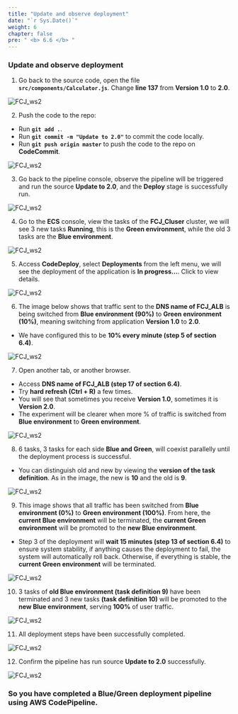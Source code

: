 ```yaml
---
title: "Update and observe deployment"
date: "`r Sys.Date()`"
weight: 6
chapter: false
pre: " <b> 6.6 </b> "
---
```


### Update and observe deployment

1. Go back to the source code, open the file **`src/components/Calculator.js`**. Change **line 137** from **Version 1.0** to **2.0**.

![FCJ_ws2](/images/6.codedeploy/33_1.png)

2. Push the code to the repo:

- Run **`git add .`**.
- Run **`git commit -m "Update to 2.0"`** to commit the code locally.
- Run **`git push origin master`** to push the code to the repo on **CodeCommit**.

![FCJ_ws2](/images/6.codedeploy/33_2.png)

3. Go back to the pipeline console, observe the pipeline will be triggered and run the source **Update to 2.0**, and the **Deploy** stage is successfully run.

![FCJ_ws2](/images/6.codedeploy/34.png)

4. Go to the **ECS** console, view the tasks of the **FCJ_Cluser** cluster, we will see 3 new tasks **Running**, this is the **Green environment**, while the old 3 tasks are the **Blue environment**.

![FCJ_ws2](/images/6.codedeploy/34_1.png)

5. Access **CodeDeploy**, select **Deployments** from the left menu, we will see the deployment of the application is **In progress...**. Click to view details.

![FCJ_ws2](/images/6.codedeploy/35.png)

6. The image below shows that traffic sent to the **DNS name of FCJ_ALB** is being switched from **Blue environment (90%)** to **Green environment (10%)**, meaning switching from application **Version 1.0** to **2.0**.

- We have configured this to be **10% every minute (step 5 of section 6.4)**.

![FCJ_ws2](/images/6.codedeploy/36.png)

7. Open another tab, or another browser.

- Access **DNS name of FCJ_ALB (step 17 of section 6.4)**.
- Try **hard refresh (Ctrl + R)** a few times.
- You will see that sometimes you receive **Version 1.0**, sometimes it is **Version 2.0**.
- The experiment will be clearer when more % of traffic is switched from **Blue environment** to **Green environment**.

![FCJ_ws2](/images/6.codedeploy/37.png)

8. 6 tasks, 3 tasks for each side **Blue and Green**, will coexist parallelly until the deployment process is successful.

- You can distinguish old and new by viewing the **version of the task definition**. As in the image, the new is **10** and the old is **9**.

![FCJ_ws2](/images/6.codedeploy/38_1.png)

9. This image shows that all traffic has been switched from **Blue environment (0%)** to **Green environment (100%)**. From here, the **current Blue environment** will be terminated, the **current Green environment** will be promoted to the **new Blue environment**.

- Step 3 of the deployment will **wait 15 minutes (step 13 of section 6.4)** to ensure system stability, if anything causes the deployment to fail, the system will automatically roll back. Otherwise, if everything is stable, the **current Green environment** will be terminated.

![FCJ_ws2](/images/6.codedeploy/38.png)

10. 3 tasks of **old Blue environment (task definition 9)** have been terminated and 3 new tasks **(task definition 10)** will be promoted to the **new Blue environment**, serving **100%** of user traffic.

![FCJ_ws2](/images/6.codedeploy/39_1.png)

11. All deployment steps have been successfully completed.

![FCJ_ws2](/images/6.codedeploy/39.png)

12.  Confirm the pipeline has run source **Update to 2.0** successfully.

![FCJ_ws2](/images/6.codedeploy/40.png)

### So you have completed a **Blue/Green deployment pipeline** using **AWS CodePipeline**.